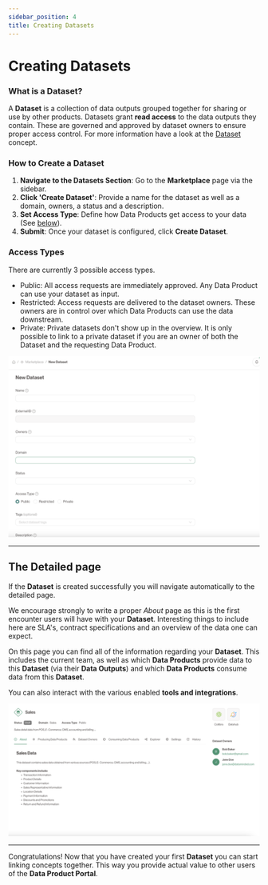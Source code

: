 ```yaml
---
sidebar_position: 4
title: Creating Datasets
---
```


# Creating Datasets

### What is a Dataset?

A **Dataset** is a collection of data outputs grouped together for sharing or use by other products.
Datasets grant **read access** to the data outputs they contain.
These are governed and approved by dataset owners to ensure proper access control.
For more information have a look at the [Dataset](../concepts/datasets) concept.

### How to Create a Dataset

1. **Navigate to the Datasets Section**: Go to the **Marketplace** page via the sidebar.
2. **Click 'Create Dataset'**: Provide a name for the dataset as well as a domain, owners, a status and a description.
3. **Set Access Type**: Define how Data Products get access to your data (See [below](#access-types)).
4. **Submit**: Once your dataset is configured, click **Create Dataset**.

### Access Types
There are currently 3 possible access types.

- Public: All access requests are immediately approved. Any Data Product can use your dataset as input.
- Restricted: Access requests are delivered to the dataset owners. These owners are in control over which Data Products can use the data downstream.
- Private: Private datasets don't show up in the overview. It is only possible to link to a private dataset if you are an owner of both the Dataset and the requesting Data Product.

![Creating a Dataset](./img/create-dataset.png)

---

## The Detailed page

If the **Dataset** is created successfully you will navigate automatically to the detailed page.

We encourage strongly to write a proper *About* page as this is the first encounter users will have with your **Dataset**.
Interesting things to include here are SLA's, contract specifications and an overview of the data one can expect.

On this page you can find all of the information regarding your **Dataset**. This includes the current team, as well as which **Data Products** provide data to this **Dataset** (via their **Data Outputs**) and which **Data Products** consume data from this **Dataset**.

You can also interact with the various enabled **tools and integrations**.

![Detailed Dataset](./img/dataset-detail.png)

---

Congratulations! Now that you have created your first **Dataset** you can start linking concepts together.
This way you provide actual value to other users of the **Data Product Portal**.
